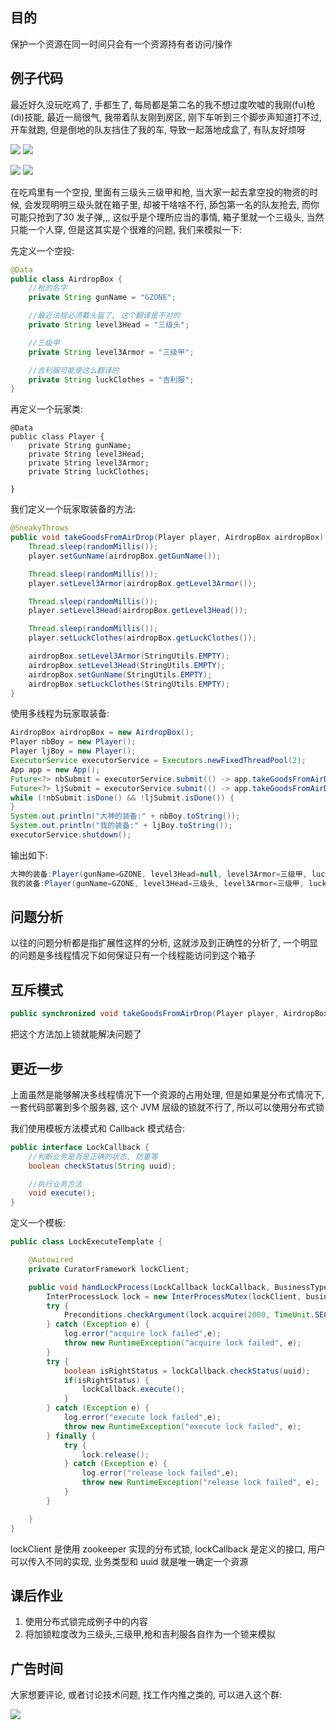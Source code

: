 ## 目的

保护一个资源在同一时间只会有一个资源持有者访问/操作

## 例子代码

最近好久没玩吃鸡了, 手都生了, 每局都是第二名的我不想过度吹嘘的我刚\(fu\)枪\(di\)技能, 最近一局很气, 我带着队友刚到房区, 刚下车听到三个脚步声知道打不过, 开车就跑, 但是倒地的队友挡住了我的车, 导致一起落地成盒了, 有队友好烦呀

![](/assets/2020053000.png) ![](/assets/2020053001.png)

![](/assets/2020053002.png)   ![](/assets/2020053003.png)

在吃鸡里有一个空投, 里面有三级头三级甲和枪, 当大家一起去拿空投的物资的时候, 会发现明明三级头就在箱子里, 却被干啥啥不行, 舔包第一名的队友抢去, 而你可能只抢到了30 发子弹,,, 这似乎是个理所应当的事情, 箱子里就一个三级头, 当然只能一个人穿, 但是这其实是个很难的问题, 我们来模拟一下:

先定义一个空投:

```java
@Data
public class AirdropBox {
    //枪的名字
    private String gunName = "GZONE";

    //最近法规必须戴头盔了, 这个翻译是不对的
    private String level3Head = "三级头";

    //三级甲
    private String level3Armor = "三级甲";

    //吉利服可能是这么翻译的
    private String luckClothes = "吉利服";
}
```

再定义一个玩家类:

```
@Data
public class Player {
    private String gunName;
    private String level3Head;
    private String level3Armor;
    private String luckClothes;

}
```

我们定义一个玩家取装备的方法:

```java
@SneakyThrows
public void takeGoodsFromAirDrop(Player player, AirdropBox airdropBox) {
    Thread.sleep(randomMillis());
    player.setGunName(airdropBox.getGunName());

    Thread.sleep(randomMillis());
    player.setLevel3Armor(airdropBox.getLevel3Armor());

    Thread.sleep(randomMillis());
    player.setLevel3Head(airdropBox.getLevel3Head());

    Thread.sleep(randomMillis());
    player.setLuckClothes(airdropBox.getLuckClothes());

    airdropBox.setLevel3Armor(StringUtils.EMPTY);
    airdropBox.setLevel3Head(StringUtils.EMPTY);
    airdropBox.setGunName(StringUtils.EMPTY);
    airdropBox.setLuckClothes(StringUtils.EMPTY);
}
```

使用多线程为玩家取装备:

```java
AirdropBox airdropBox = new AirdropBox();
Player nbBoy = new Player();
Player ljBoy = new Player();
ExecutorService executorService = Executors.newFixedThreadPool(2);
App app = new App();
Future<?> nbSubmit = executorService.submit(() -> app.takeGoodsFromAirDrop(nbBoy, airdropBox));
Future<?> ljSubmit = executorService.submit(() -> app.takeGoodsFromAirDrop(ljBoy, airdropBox));
while (!nbSubmit.isDone() && !ljSubmit.isDone()) {
}
System.out.println("大神的装备:" + nbBoy.toString());
System.out.println("我的装备:" + ljBoy.toString());
executorService.shutdown();
```

输出如下:

```java
大神的装备:Player(gunName=GZONE, level3Head=null, level3Armor=三级甲, luckClothes=null)
我的装备:Player(gunName=GZONE, level3Head=三级头, level3Armor=三级甲, luckClothes=吉利服)
```

## 问题分析

以往的问题分析都是指扩展性这样的分析, 这就涉及到正确性的分析了, 一个明显的问题是多线程情况下如何保证只有一个线程能访问到这个箱子

## 互斥模式

```java
public synchronized void takeGoodsFromAirDrop(Player player, AirdropBox airdropBox)
```

把这个方法加上锁就能解决问题了

## 更近一步

上面虽然是能够解决多线程情况下一个资源的占用处理, 但是如果是分布式情况下, 一套代码部署到多个服务器, 这个 JVM 层级的锁就不行了, 所以可以使用分布式锁

我们使用模板方法模式和 Callback 模式结合:

```java
public interface LockCallback {
    //判断业务是否是正确的状态, 防重等
    boolean checkStatus(String uuid);

    //执行业务方法
    void execute();
}
```

定义一个模板:

```java
public class LockExecuteTemplate {

    @Autowired
    private CuratorFramework lockClient;

    public void handLockProcess(LockCallback lockCallback, BusinessTypeLockEnum businessTypeLockEnum, String uuid) {
        InterProcessLock lock = new InterProcessMutex(lockClient, businessTypeLockEnum + uuid);
        try {
            Preconditions.checkArgument(lock.acquire(2000, TimeUnit.SECONDS));
        } catch (Exception e) {
            log.error("acquire lock failed",e);
            throw new RuntimeException("acquire lock failed", e);
        }
        try {
            boolean isRightStatus = lockCallback.checkStatus(uuid);
            if(isRightStatus) {
                lockCallback.execute();
            }
        } catch (Exception e) {
            log.error("execute lock failed",e);
            throw new RuntimeException("execute lock failed", e);
        } finally {
            try {
                lock.release();
            } catch (Exception e) {
                log.error("release lock failed",e);
                throw new RuntimeException("release lock failed", e);
            }
        }

    }
}
```

lockClient 是使用 zookeeper 实现的分布式锁, lockCallback 是定义的接口, 用户可以传入不同的实现, 业务类型和 uuid 就是唯一确定一个资源

## 课后作业

1. 使用分布式锁完成例子中的内容
2. 将加锁粒度改为三级头,三级甲,枪和吉利服各自作为一个锁来模拟

## 广告时间

大家想要评论, 或者讨论技术问题, 找工作内推之类的, 可以进入这个群:

![](/assets/2020053005.png)





